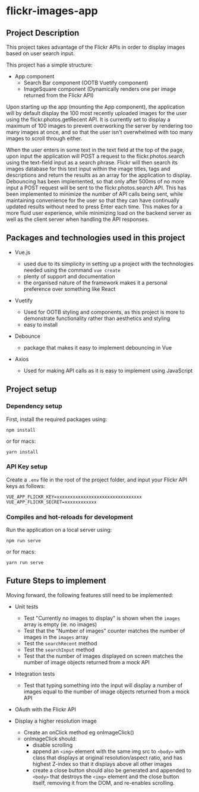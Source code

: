 # flickr-images-app

## Project Description 
This project takes advantage of the Flickr APIs in order to display images based on user search input.

This project has a simple structure:
- App component
  - Search Bar component (OOTB Vuetify component)
  - ImageSquare component (Dynamically renders one per image returned from the Flickr API)

Upon starting up the app (mounting the App component), the application will by default display the 100 most recently uploaded images for the user using the flickr.photos.getRecent API. It is currently set to display a maximum of 100 images to prevent overworking the server by rendering too many images at once, and so that the user isn't overwhelmed with too many images to scroll through either. 

When the user enters in some text in the text field at the top of the page, upon input the application will POST a request to the flickr.photos.search using the text-field input as a search phrase. Flickr will then search its images database for this text input within the image titles, tags and descriptions and return the results as an array for the application to display. Debouncing has been implemented, so that only after 500ms of no more input a POST request will be sent to the flickr.photos.search API. This has been implemented to minimize the number of API calls being sent, while maintaining convenience for the user so that they can have continually updated results without need to press Enter each time. This makes for a more fluid user experience, while minimizing load on the backend server as well as the client server when handling the API responses.  

## Packages and technologies used in this project 
- Vue.js 
  - used due to its simplicity in setting up a project with the technologies needed using the command `vue create`
  - plenty of support and documentation 
  - the organised nature of the framework makes it a personal preference over something like React
  
- Vuetify
  - Used for OOTB styling and components, as this project is more to demonstrate functionality rather than aesthetics and styling
  - easy to install 

- Debounce
  - package that makes it easy to implement debouncing in Vue
  
- Axios
  - Used for making API calls as it is easy to implement using JavaScript 


## Project setup

### Dependency setup
First, install the required packages using:
```
npm install
```

or for macs:

```
yarn install
```

### API Key setup 

Create a `.env` file in the root of the project folder, and input your Flickr API keys as follows:
```
VUE_APP_FLICKR_KEY=xxxxxxxxxxxxxxxxxxxxxxxxxxxxxxxx
VUE_APP_FLICKR_SECRET=xxxxxxxxxxxx
```


### Compiles and hot-reloads for development
Run the application on a local server using:
```
npm run serve
```

or for macs:

```
yarn run serve
```

### 

## Future Steps to implement 
Moving forward, the following features still need to be implemented: 

- Unit tests
  - Test "Currently no images to display" is shown when the `images` array is empty (ie. no images) 
  - Test that the "Number of images" counter matches the number of images in the `images` array
  - Test the `searchRecent` method 
  - Test the `searchInput` method
  - Test that the number of images displayed on screen matches the number of image objects returned from a mock API
  

- Integration tests
  - Test that typing something into the input will display a number of images equal to the number of image objects returned from a mock API

- OAuth with the Flickr API 

- Display a higher resolution image 
  - Create an onClick method  eg onImageClick() 
  - onImageClick should:
    - disable scrolling 
    - append an `<img>` element with the same img src to `<body>` with class that displays at original resolution/aspect ratio, and has highest Z-index so that it displays above all other images
    - create a close button should also be generated and appended to `<body>` that destroys the `<img>` element and the close button itself, removing it from the DOM, and re-enables scrolling.
    

